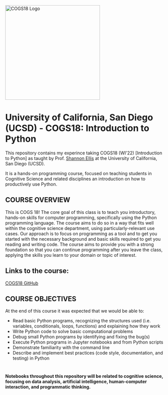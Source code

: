 <img src="https://cogs18.github.io/_static/logo.png" alt="COGS18 Logo" width="300" height="300">

# University of California, San Diego (UCSD) - COGS18: Introduction to Python
This repository contains my experince taking COGS18 (WI'22) [Introduction to Python] as taught by Prof. [Shannon Ellis](http://shanellis.com) at the University of California, San Diego (UCSD). 

It is a hands-on programming course, focused on teaching students in Cognitive Science and related disciplines an introduction on how to productively use Python.

## COURSE OVERVIEW

This is COGS 18! The core goal of this class is to teach you introductory, hands-on skills for computer programming, specifically using the Python programming language. The course aims to do so in a way that fits well within the cognitive science department, using particularly-relevant use cases. Our approach is to focus on programming as a tool and to get you started with the necessary background and basic skills required to get you reading and writing code. The course aims to provide you with a strong foundation so that you can continue programming after you leave the class, applying the skills you learn to your domain or topic of interest.

## Links to the course:
[COGS18 GitHub](https://cogs18.github.io)

## COURSE OBJECTIVES

At the end of this course it was expected that we would be able to:

- Read basic Python programs, recognizing the structures used (i.e. variables, conditionals, loops, functions) and explaining how they work
- Write Python code to solve basic computational problems
- Debug small Python programs by identifying and fixing the bug(s)
- Execute Python programs in Jupyter notebooks and from Python scripts 
- Demonstrate familiarity with the command line 
- Describe and implement best practices (code style, documentation, and testing) in Python

# 
**Notebooks throughout this repository will be related to cognitive science, focusing on data analysis, artificial intelligence, human-computer interaction, and programmatic thinking.**

